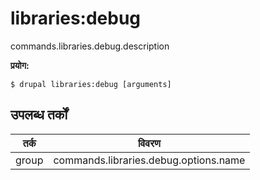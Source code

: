 # libraries:debug
commands.libraries.debug.description

**प्रयोग:**
```
$ drupal libraries:debug [arguments]
```

## उपलब्ध तर्कों
तर्क | विवरण
---------|-------------
group | commands.libraries.debug.options.name
